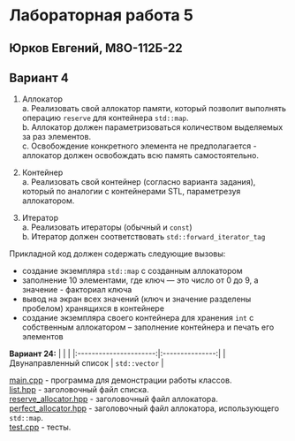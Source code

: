 # Лабораторная работа 5
## Юрков Евгений, М8О-112Б-22
## Вариант 4

1. Аллокатор \
a. Реализовать свой аллокатор памяти, который позволит выполнять операцию `reserve` для контейнера `std::map`. \
b. Аллокатор должен параметризоваться количеством выделяемых за раз элементов. \
c. Освобождение конкретного элемента не предполагается - аллокатор должен освобождать всю память самостоятельно.

2. Контейнер \
a. Реализовать свой контейнер (согласно варианта задания), который по аналогии с контейнерами STL, параметрезуя аллокатором.

3. Итератор \
a. Реализовать итераторы (обычный и `const`) \
b. Итератор должен соответствовать `std::forward_iterator_tag`

Прикладной код должен содержать следующие вызовы:
- создание экземпляра `std::map` с созданным аллокатором
- заполнение 10 элементами, где ключ — это число от 0 до 9, а значение - факториал ключа
- вывод на экран всех значений (ключ и значение разделены пробелом) хранящихся в контейнере
- создание экземпляра своего контейнера для хранения `int` с собственным аллокатором – заполнение контейнера и печать его элементов


**Вариант 24:**
| <!-- -->               | <!-- -->        |
|:----------------------:|:---------------:|
| Двунаправленный список | `std::vector`   |

[main.cpp](main.cpp) - программа для демонстрации работы классов.\
[list.hpp](list.hpp) - заголовочный файл списка.\
[reserve_allocator.hpp](reserve_allocator.hpp) - заголовочный файл аллокатора.\
[perfect_allocator.hpp](perfect_allocator.hpp) - заголовочный файл аллокатора, использующего `std::map`.\
[test.cpp](test.cpp) - тесты.
